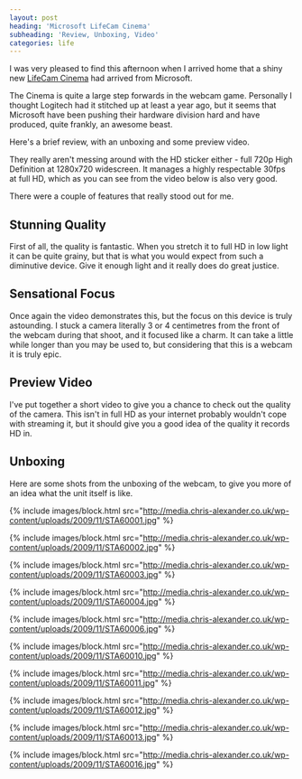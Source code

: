 ```yaml
---
layout: post
heading: 'Microsoft LifeCam Cinema'
subheading: 'Review, Unboxing, Video'
categories: life
---
```


I was very pleased to find this afternoon when I arrived home that a shiny new [LifeCam Cinema](http://web.archive.org/web/20130506144725/http://www.microsoft.com/hardware/en-us/p/lifecam-cinema/H5D-00013) had arrived from Microsoft.

The Cinema is quite a large step forwards in the webcam game. Personally I thought Logitech had it stitched up at least a year ago, but it seems that Microsoft have been pushing their hardware division hard and have produced, quite frankly, an awesome beast.

Here's a brief review, with an unboxing and some preview video.

They really aren't messing around with the HD sticker either - full 720p High Definition at 1280x720 widescreen. It manages a highly respectable 30fps at full HD, which as you can see from the video below is also very good.

There were a couple of features that really stood out for me.

## Stunning Quality

First of all, the quality is fantastic. When you stretch it to full HD in low light it can be quite grainy, but that is what you would expect from such a diminutive device. Give it enough light and it really does do great justice.

## Sensational Focus

Once again the video demonstrates this, but the focus on this device is truly astounding. I stuck a camera literally 3 or 4 centimetres from the front of the webcam during that shoot, and it focused like a charm. It can take a little while longer than you may be used to, but considering that this is a webcam it is truly epic.

## Preview Video

I've put together a short video to give you a chance to check out the quality of the camera. This isn't in full HD as your internet probably wouldn't cope with streaming it, but it should give you a good idea of the quality it records HD in.

## Unboxing

Here are some shots from the unboxing of the webcam, to give you more of an idea what the unit itself is like.

{% include images/block.html src="http://media.chris-alexander.co.uk/wp-content/uploads/2009/11/STA60001.jpg" %}

{% include images/block.html src="http://media.chris-alexander.co.uk/wp-content/uploads/2009/11/STA60002.jpg" %}

 

{% include images/block.html src="http://media.chris-alexander.co.uk/wp-content/uploads/2009/11/STA60003.jpg" %}

{% include images/block.html src="http://media.chris-alexander.co.uk/wp-content/uploads/2009/11/STA60004.jpg" %}

{% include images/block.html src="http://media.chris-alexander.co.uk/wp-content/uploads/2009/11/STA60006.jpg" %}

{% include images/block.html src="http://media.chris-alexander.co.uk/wp-content/uploads/2009/11/STA60010.jpg" %}

{% include images/block.html src="http://media.chris-alexander.co.uk/wp-content/uploads/2009/11/STA60011.jpg" %}

{% include images/block.html src="http://media.chris-alexander.co.uk/wp-content/uploads/2009/11/STA60012.jpg" %}

{% include images/block.html src="http://media.chris-alexander.co.uk/wp-content/uploads/2009/11/STA60013.jpg" %}

{% include images/block.html src="http://media.chris-alexander.co.uk/wp-content/uploads/2009/11/STA60016.jpg" %}
